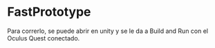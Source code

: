 # FastPrototype

Para correrlo, se puede abrir en unity y se le da a Build and Run con el Oculus Quest conectado.
